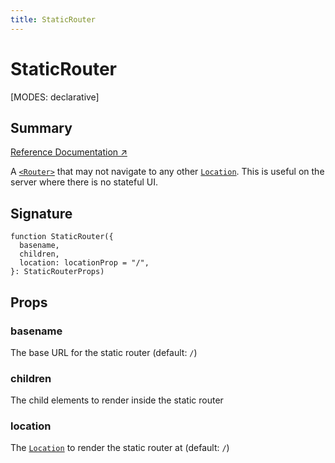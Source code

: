 ```yaml
---
title: StaticRouter
---
```


# StaticRouter

<!--
⚠️ ⚠️ IMPORTANT ⚠️ ⚠️ 

Thank you for helping improve our documentation!

This file is auto-generated from the JSDoc comments in the source
code, so please edit the JSDoc comments in the file below and this
file will be re-generated once those changes are merged.

https://github.com/remix-run/react-router/blob/main/packages/react-router/lib/dom/server.tsx
-->

[MODES: declarative]

## Summary

[Reference Documentation ↗](https://api.reactrouter.com/v7/functions/react_router.StaticRouter.html)

A [`<Router>`](../declarative-routers/Router) that may not navigate to any other [`Location`](https://api.reactrouter.com/v7/interfaces/react_router.Location.html).
This is useful on the server where there is no stateful UI.

## Signature

```tsx
function StaticRouter({
  basename,
  children,
  location: locationProp = "/",
}: StaticRouterProps)
```

## Props

### basename

The base URL for the static router (default: `/`)

### children

The child elements to render inside the static router

### location

The [`Location`](https://api.reactrouter.com/v7/interfaces/react_router.Location.html) to render the static router at (default: `/`)

